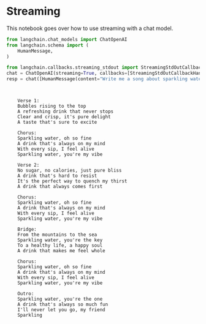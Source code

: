 # Streaming

This notebook goes over how to use streaming with a chat model.

<!-- WARNING: THIS FILE WAS AUTOGENERATED! DO NOT EDIT! Instead, edit the notebook w/the location & name as this file. -->


```python
from langchain.chat_models import ChatOpenAI
from langchain.schema import (
    HumanMessage,
)
```


```python
from langchain.callbacks.streaming_stdout import StreamingStdOutCallbackHandler
chat = ChatOpenAI(streaming=True, callbacks=[StreamingStdOutCallbackHandler()], temperature=0)
resp = chat([HumanMessage(content="Write me a song about sparkling water.")])
```

<CodeOutputBlock lang="python">

```
    
    
    Verse 1:
    Bubbles rising to the top
    A refreshing drink that never stops
    Clear and crisp, it's pure delight
    A taste that's sure to excite
    
    Chorus:
    Sparkling water, oh so fine
    A drink that's always on my mind
    With every sip, I feel alive
    Sparkling water, you're my vibe
    
    Verse 2:
    No sugar, no calories, just pure bliss
    A drink that's hard to resist
    It's the perfect way to quench my thirst
    A drink that always comes first
    
    Chorus:
    Sparkling water, oh so fine
    A drink that's always on my mind
    With every sip, I feel alive
    Sparkling water, you're my vibe
    
    Bridge:
    From the mountains to the sea
    Sparkling water, you're the key
    To a healthy life, a happy soul
    A drink that makes me feel whole
    
    Chorus:
    Sparkling water, oh so fine
    A drink that's always on my mind
    With every sip, I feel alive
    Sparkling water, you're my vibe
    
    Outro:
    Sparkling water, you're the one
    A drink that's always so much fun
    I'll never let you go, my friend
    Sparkling
```

</CodeOutputBlock>
